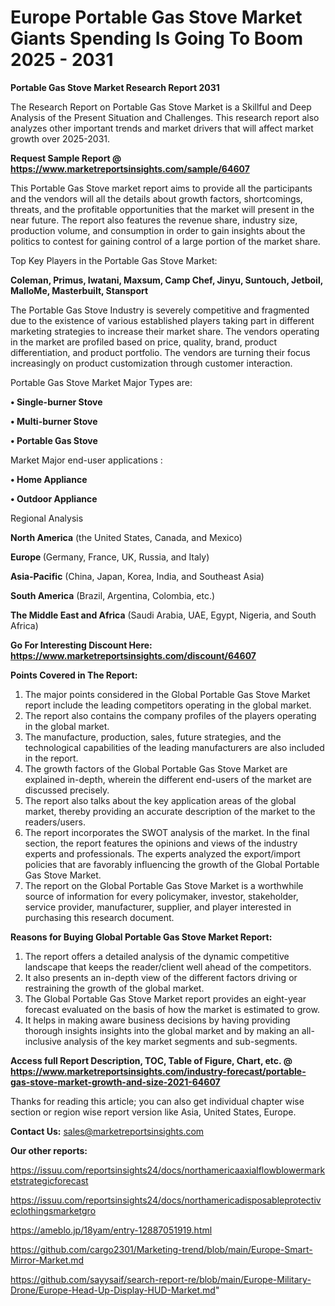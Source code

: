 # Europe Portable Gas Stove Market Giants Spending Is Going To Boom 2025 - 2031

<strong>Portable Gas Stove Market Research Report 2031</strong>

The Research Report on Portable Gas Stove Market is a Skillful and Deep Analysis of the Present Situation and Challenges. This research report also analyzes other important trends and market drivers that will affect market growth over 2025-2031.

<strong>Request Sample Report @ <a href=https://www.marketreportsinsights.com/sample/64607>https://www.marketreportsinsights.com/sample/64607</a></strong>

This Portable Gas Stove market report aims to provide all the participants and the vendors will all the details about growth factors, shortcomings, threats, and the profitable opportunities that the market will present in the near future. The report also features the revenue share, industry size, production volume, and consumption in order to gain insights about the politics to contest for gaining control of a large portion of the market share.

Top Key Players in the Portable Gas Stove Market:

<strong>Coleman, Primus, Iwatani, Maxsum, Camp Chef, Jinyu, Suntouch, Jetboil, MalloMe, Masterbuilt, Stansport</strong>

The Portable Gas Stove Industry is severely competitive and fragmented due to the existence of various established players taking part in different marketing strategies to increase their market share. The vendors operating in the market are profiled based on price, quality, brand, product differentiation, and product portfolio. The vendors are turning their focus increasingly on product customization through customer interaction.

Portable Gas Stove Market Major Types are:

<strong>• Single-burner Stove

• Multi-burner Stove

• Portable Gas Stove</strong>

Market Major end-user applications :

<strong>• Home Appliance

• Outdoor Appliance</strong>

Regional Analysis

</u><strong><b>North America</b></strong> (the United States, Canada, and Mexico)

<strong><b>Europe </b></strong>(Germany, France, UK, Russia, and Italy)

<strong><b>Asia-Pacific</b></strong> (China, Japan, Korea, India, and Southeast Asia)

<strong><b>South America</b></strong> (Brazil, Argentina, Colombia, etc.)

<strong><b>The Middle East and Africa</b></strong> (Saudi Arabia, UAE, Egypt, Nigeria, and South Africa)

<strong>Go For Interesting Discount Here: <a href=https://www.marketreportsinsights.com/discount/64607>https://www.marketreportsinsights.com/discount/64607</a></strong>

<strong>Points Covered in The Report:</strong>
<ol>
  <li>The major points considered in the Global Portable Gas Stove Market report include the leading competitors operating in the global market.</li>
  <li>The report also contains the company profiles of the players operating in the global market.</li>
  <li>The manufacture, production, sales, future strategies, and the technological capabilities of the leading manufacturers are also included in the report.</li>
  <li>The growth factors of the Global Portable Gas Stove Market are explained in-depth, wherein the different end-users of the market are discussed precisely.</li>
  <li>The report also talks about the key application areas of the global market, thereby providing an accurate description of the market to the readers/users.</li>
  <li>The report incorporates the SWOT analysis of the market. In the final section, the report features the opinions and views of the industry experts and professionals. The experts analyzed the export/import policies that are favorably influencing the growth of the Global Portable Gas Stove Market.</li>
  <li>The report on the Global Portable Gas Stove Market is a worthwhile source of information for every policymaker, investor, stakeholder, service provider, manufacturer, supplier, and player interested in purchasing this research document.</li>
</ol>
<strong>Reasons for Buying Global Portable Gas Stove Market Report:</strong>

<ol>
  <li>The report offers a detailed analysis of the dynamic competitive landscape that keeps the reader/client well ahead of the competitors.</li>
  <li>It also presents an in-depth view of the different factors driving or restraining the growth of the global market.</li>
  <li>The Global Portable Gas Stove Market report provides an eight-year forecast evaluated on the basis of how the market is estimated to grow.</li>
  <li>It helps in making aware business decisions by having providing thorough insights insights into the global market and by making an all-inclusive analysis of the key market segments and sub-segments.</li>
</ol>
<strong>Access full Report Description, TOC, Table of Figure, Chart, etc. @ <a href=https://www.marketreportsinsights.com/industry-forecast/portable-gas-stove-market-growth-and-size-2021-64607>https://www.marketreportsinsights.com/industry-forecast/portable-gas-stove-market-growth-and-size-2021-64607</a></strong>


Thanks for reading this article; you can also get individual chapter wise section or region wise report version like Asia, United States, Europe.

<strong>Contact Us:</strong>
sales@marketreportsinsights.com

<strong>Our other reports:</strong>

<a href=https://issuu.com/reportsinsights24/docs/northamericaaxialflowblowermarketstrategicforecast>https://issuu.com/reportsinsights24/docs/northamericaaxialflowblowermarketstrategicforecast</a>

<a href=https://issuu.com/reportsinsights24/docs/northamericadisposableprotectiveclothingsmarketgro>https://issuu.com/reportsinsights24/docs/northamericadisposableprotectiveclothingsmarketgro</a>

<a href=https://ameblo.jp/18yam/entry-12887051919.html>https://ameblo.jp/18yam/entry-12887051919.html</a>

<a href=https://github.com/cargo2301/Marketing-trend/blob/main/Europe-Smart-Mirror-Market.md>https://github.com/cargo2301/Marketing-trend/blob/main/Europe-Smart-Mirror-Market.md</a>

<a href=https://github.com/sayysaif/search-report-re/blob/main/Europe-Military-Drone/Europe-Head-Up-Display-HUD-Market.md>https://github.com/sayysaif/search-report-re/blob/main/Europe-Military-Drone/Europe-Head-Up-Display-HUD-Market.md</a>"
